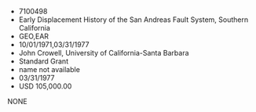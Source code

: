 * 7100498
* Early Displacement History of the San Andreas Fault System, Southern California
* GEO,EAR
* 10/01/1971,03/31/1977
* John Crowell, University of California-Santa Barbara
* Standard Grant
*   name not available
* 03/31/1977
* USD 105,000.00

NONE